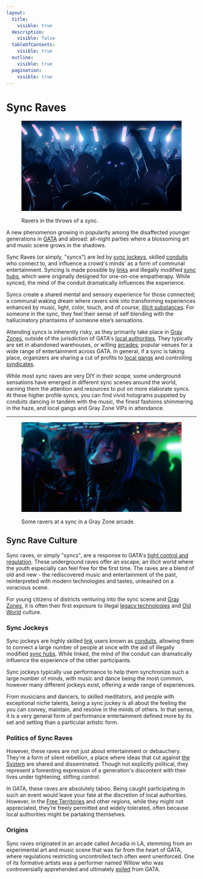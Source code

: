 ```yaml
---
layout:
  title:
    visible: true
  description:
    visible: false
  tableOfContents:
    visible: true
  outline:
    visible: true
  pagination:
    visible: true
---
```


# Sync Raves

<figure><img src="../../../.gitbook/assets/syncraves.png" alt=""><figcaption><p>Ravers in the throws of a sync.</p></figcaption></figure>

A new phenomenon growing in popularity among the disaffected younger generations in [GATA](../) and abroad: all-night parties where a blossoming art and music scene grows in the shadows.

Sync Raves (or simply, "syncs") are led by [sync jockeys](sync-raves.md#sync-jockeys), skilled [conduits](../../science-and-tech/links.md#conduits) who connect to, and influence a crowd's minds' as a form of communal entertainment. Syncing is made possible by [links](../../science-and-tech/links.md) and illegally modified [sync hubs](../../science-and-tech/sync-hubs.md), which were originally designed for one-on-one empatherapy. While synced, the mind of the conduit dramatically influences the experience.

Syncs create a shared mental and sensory experience for those connected; a communal waking dream where ravers sink into transforming experiences enhanced by music, light, color, touch, and of course, [illicit substances](recreational-drugs.md). For someone in the sync, they feel their sense of self blending with the hallucinatory phantasms of someone else’s sensations.

Attending syncs is inherently risky, as they primarily take place in [Gray Zones](../politics/gray-zones.md), outside of the jurisdiction of GATA's [local authorities](../law-and-order/local-authority.md). They typically are set in abandoned warehouses, or willing [arcades](arcades.md); popular venues for a wide range of entertainment across GATA. In general, if a sync is taking place, organizers are sharing a cut of profits to [local gangs](../criminal-element/gangs.md) and controlling [syndicates](../criminal-element/syndicates.md).

While most sync raves are very DIY in their scope, some underground sensations have emerged in different sync scenes around the world, earning them the attention and resources to put on more elaborate syncs. At these higher profile syncs, you can find vivid holograms puppeted by conduits dancing in tandem with the music, the finest fashions shimmering in the haze, and local gangs and Gray Zone VIPs in attendance.

***

<figure><img src="../../../.gitbook/assets/ravescene_02 (1).png" alt="" width="563"><figcaption><p>Some ravers at a sync in a Gray Zone arcade.</p></figcaption></figure>

## **Sync Rave Culture**

Sync raves, or simply "syncs", are a response to GATA's [tight control and regulation](../politics/new-dawn-accords.md). These underground raves offer an escape, an illicit world where the youth especially can feel free for the first time. The raves are a blend of old and new - the rediscovered music and entertainment of the past, reinterpreted with modern technologies and tastes, unleashed on a voracious scene.

For young citizens of districts venturing into the sync scene and [Gray Zones](../politics/gray-zones.md), it is often their first exposure to illegal [legacy technologies](../law-and-order/tech-regulation.md) and [Old World](../../history/the-old-world.md) culture.

### Sync Jockeys

Sync jockeys are highly skilled [link](../../science-and-tech/links.md) users known as [conduits](../../science-and-tech/links.md#conduits), allowing them to connect a large number of people at once with the aid of illegally modified [sync hubs](../../science-and-tech/sync-hubs.md). While linked, the mind of the conduit can dramatically influence the experience of the other participants.

Sync jockeys typically use performance to help them synchronize such a large number of minds, with music and dance being the most common, however many different jockeys exist, offering a wide range of experiences.&#x20;

From musicians and dancers, to skilled meditators, and people with exceptional niche talents, being a sync jockey is all about the feeling the you can convey, maintain, and resolve in the minds of others. In that sense, it is a very general form of performance entertainment defined more by its set and setting than a particular artistic form.

### Politics of Sync Raves

However, these raves are not just about entertainment or debauchery. They're a form of silent rebellion, a place where ideas that cut against [the System](../politics/the-system.md) are shared and disseminated. Though not explicitly political, they represent a fomenting expression of a generation's discontent with their lives under tightening, stifling control.

In GATA, these raves are absolutely taboo. Being caught participating in such an event would leave your fate at the discretion of local authorities. However, in the [Free Territories](../../free-territories/) and other regions, while they might not appreciated, they’re freely permitted and widely tolerated, often because local authorities might be partaking themselves.

### Origins

Sync raves originated in an arcade called Arcadia in LA, stemming from an experimental art and music scene that was far from the heart of GATA, where regulations restricting uncontrolled tech often went unenforced. One of its formative artists was a performer named Willow who was controversially apprehended and ultimately [exiled](../law-and-order/exile.md) from GATA.
